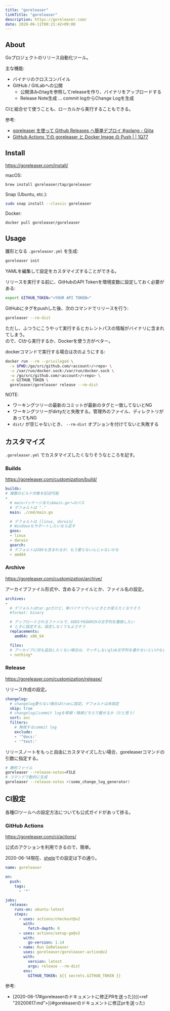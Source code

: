 ```yaml
---
title: "goreleaser"
linkTitle: "goreleaser"
description: https://goreleaser.com/
date: 2020-06-11T00:21:42+09:00
---
```


## About

Goプロジェクトのリリース自動化ツール。

主な機能:

- バイナリのクロスコンパイル
- GitHub / GitLabへの公開
  - 公開済みのtagを参照してreleaseを作り、バイナリをアップロードする
  - Release Note生成 ... commit logからChange Logを生成

CIと組合せて使うことも、ローカルから実行することもできる。

参考:

- [goreleaser を使って Github Releases へ簡単デプロイ #golang - Qiita](https://qiita.com/ynozue/items/f939cff562ec782b33f0)
- [GitHub Actions での goreleaser と Docker Image の Push | | 1Q77](https://blog.1q77.com/2020/04/github-actions-goreleaser-docker-image-push/)

## Install

https://goreleaser.com/install/

macOS:

```sh
brew install goreleaser/tap/goreleaser
```

Snap (Ubuntu, etc.):

```sh
sudo snap install --classic goreleaser
```

Docker:

```sh
docker pull goreleaser/goreleaser
```

## Usage

雛形となる `.goreleaser.yml` を生成:

```sh
goreleaser init
```

YAMLを編集して設定をカスタマイズすることができる。

リリースを実行する前に、GitHubのAPI Tokenを環境変数に設定しておく必要がある:

```sh
export GITHUB_TOKEN="<YOUR API TOKEN>"
```

GitHubにタグをpushした後、次のコマンドでリリースを行う:

```sh
goreleaser --rm-dist
```

ただし、ふつうにこうやって実行するとカレントパスの情報がバイナリに含まれてしまう。  
ので、CIから実行するか、Dockerを使う方がベター。

dockerコマンドで実行する場合は次のようにする:

```sh
docker run --rm --privileged \
  -v $PWD:/go/src/github.com/<account>/<repo> \
  -v /var/run/docker.sock:/var/run/docker.sock \
  -w /go/src/github.com/<account>/<repo> \
  -e GITHUB_TOKEN \
  goreleaser/goreleaser release --rm-dist
```

NOTE:

- ワーキングツリーの最新のコミットが最新のタグと一致してないとNG
- ワーキングツリーがdirtyだと失敗する。管理外のファイル、ディレクトリがあってもNG
- `dist/` が空じゃないとき、 `--rm-dist` オプションを付けてないと失敗する

## カスタマイズ

`.goreleaser.yml` でカスタマイズしたくなりそうなところを記す。

### Builds

https://goreleaser.com/customization/build/

```YAML
builds:
# 複数のビルド対象を記述可能
- 
  # mainパッケージまたはmain.goへのパス
  # デフォルトは "."
  main: ./cmd/main.go

  # デフォルトは [linux, darwin]
  # Windowsもサポートしたいなら足す
  goos:
  - linux
  - darwin
  goarch:
  # デフォルトは386も含まれるが、もう要らないんじゃないかな
  - amd64
```

### Archive

https://goreleaser.com/customization/archive/

アーカイブファイル形式や、含めるファイルとか、ファイル名の設定。

```YAML
archives:
- 
  # デフォルトはtar.gzだけど、単バイナリでいいときとか変えたくなりそう
  #format: binary

  # アップロードされるファイルで、GOOSやGOARCHの文字列を置換したい
  # ときに設定する。設定しなくてもよさそう
  replacements:
    amd64: x86_64

  files:
  # アーカイブに何も追加したくない場合は、マッチしないglob文字列を書かないといけない
  - nothing*
```

### Release

https://goreleaser.com/customization/release/

リリース作成の設定。

```YAML
changelog:
  # changelog要らない場合はtrueに設定。デフォルトは未設定
  skip: true
  # changelogにcommit logを昇順・降順どちらで載せるか（だと思う）
  sort: asc
  filters:
    # 無視するcommit log
    exclude:
    - '^docs:'
    - '^test:'
```

リリースノートをもっと自由にカスタマイズしたい場合、goreleaserコマンドの引数に指定する。

```sh
# 静的ファイル
goreleaser --release-notes=FILE
# コマンドで動的に生成
goreleaser --release-notes <(some_change_log_generator)
```

## CI設定

各種CIツールへの設定方法についても公式ガイドがあって捗る。

### GitHub Actions

https://goreleaser.com/ci/actions/

公式のアクションを利用できるので、簡単。

2020-06-14現在、[shelp](https://github.com/progrhyme/shelp)での設定は下の通り。

```YAML
name: goreleaser

on:
  push:
    tags:
      - '*'

jobs:
  release:
    runs-on: ubuntu-latest
    steps:
      - uses: actions/checkout@v2
        with:
          fetch-depth: 0
      - uses: actions/setup-go@v2
        with:
          go-version: 1.14
      - name: Run GoReleaser
        uses: goreleaser/goreleaser-action@v2
        with:
          version: latest
          args: release --rm-dist
        env:
          GITHUB_TOKEN: ${{ secrets.GITHUB_TOKEN }}
```

参考:

- [2020-06-17#goreleaserのドキュメントに修正PRを送った]({{<ref "20200617.md">}}#goreleaserのドキュメントに修正prを送った)
